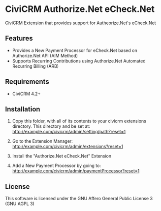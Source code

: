 CiviCRM Authorize.Net eCheck.Net
==============================

CiviCRM Extension that provides support for Autheorize.Net's eCheck.Net

Features
--------
* Provides a New Payment Processor for eCheck.Net based on Authorize.Net API (AIM Method)
* Supports Recurring Contributions using Authorize.Net Automated Recurring Billing (ARB)

Requirements
------------

 * CiviCRM 4.2+

Installation
------------
1. Copy this folder, with all of its contents to your civicrm extensions directory.
This directory and be set at: http://example.com/civicrm/admin/setting/path?reset=1

2. Go to the Extension Manager: http://example.com/civicrm/admin/extensions?reset=1

3. Install the "Authorize.Net eCheck.Net" Extension

4. Add a New Payment Processor by going to: http://example.com/civicrm/admin/paymentProcessor?reset=1

License
-------
This software is licensed under the GNU Affero General Public License 3 (GNU AGPL 3)

